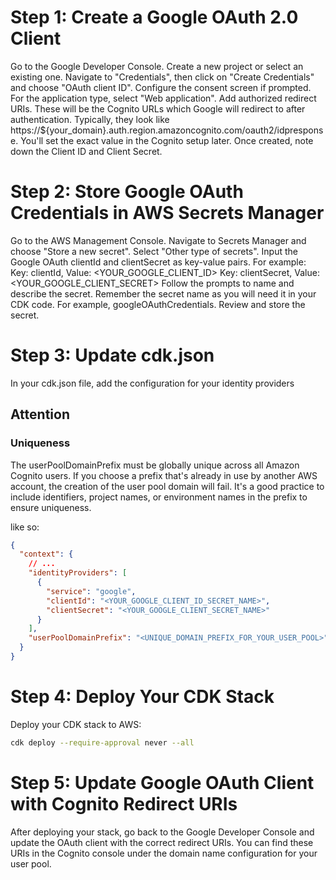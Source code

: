 # Step 1: Create a Google OAuth 2.0 Client

Go to the Google Developer Console.
Create a new project or select an existing one.
Navigate to "Credentials", then click on "Create Credentials" and choose "OAuth client ID".
Configure the consent screen if prompted.
For the application type, select "Web application".
Add authorized redirect URIs. These will be the Cognito URLs which Google will redirect to after authentication. Typically, they look like https://${your_domain}.auth.region.amazoncognito.com/oauth2/idpresponse. You'll set the exact value in the Cognito setup later.
Once created, note down the Client ID and Client Secret.

# Step 2: Store Google OAuth Credentials in AWS Secrets Manager

Go to the AWS Management Console.
Navigate to Secrets Manager and choose "Store a new secret".
Select "Other type of secrets".
Input the Google OAuth clientId and clientSecret as key-value pairs. For example:
Key: clientId, Value: <YOUR_GOOGLE_CLIENT_ID>
Key: clientSecret, Value: <YOUR_GOOGLE_CLIENT_SECRET>
Follow the prompts to name and describe the secret. Remember the secret name as you will need it in your CDK code. For example, googleOAuthCredentials.
Review and store the secret.

# Step 3: Update cdk.json

In your cdk.json file, add the configuration for your identity providers

## Attention

### Uniqueness

The userPoolDomainPrefix must be globally unique across all Amazon Cognito users. If you choose a prefix that's already in use by another AWS account, the creation of the user pool domain will fail. It's a good practice to include identifiers, project names, or environment names in the prefix to ensure uniqueness.

like so:

```json
{
  "context": {
    // ...
    "identityProviders": [
      {
        "service": "google",
        "clientId": "<YOUR_GOOGLE_CLIENT_ID_SECRET_NAME>",
        "clientSecret": "<YOUR_GOOGLE_CLIENT_SECRET_NAME>"
      }
    ],
    "userPoolDomainPrefix": "<UNIQUE_DOMAIN_PREFIX_FOR_YOUR_USER_POOL>"
  }
}
```

# Step 4: Deploy Your CDK Stack

Deploy your CDK stack to AWS:

```sh
cdk deploy --require-approval never --all
```

# Step 5: Update Google OAuth Client with Cognito Redirect URIs

After deploying your stack, go back to the Google Developer Console and update the OAuth client with the correct redirect URIs. You can find these URIs in the Cognito console under the domain name configuration for your user pool.
